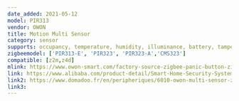 ```yaml
---
date_added: 2021-05-12
model: PIR313
vendor: OWON
title: Motion Multi Sensor
category: sensor
supports: occupancy, temperature, humidity, illuminance, battery, tamper
zigbeemodel: ['PIR313-E', 'PIR323', 'PIR323-A','CMS323']
compatible: [z2m,z4d]
mlink: https://www.owon-smart.com/factory-source-zigbee-panic-button-zigbee-motion-sensor-with-wireless-alarm-for-smart-home-multisensor-pir313-owon-product/
link: https://www.alibaba.com/product-detail/Smart-Home-Security-System-Wireless-Zigbee_60689342320.html
link2: https://www.domadoo.fr/en/peripheriques/6010-owon-multi-sensor-zigbee-30-movements-temperature-and-humidity.html
link3: 
---
```

